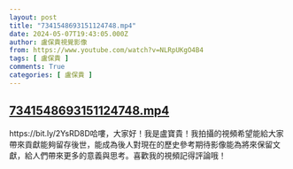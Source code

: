 ```yaml
---
layout: post
title: "7341548693151124748.mp4"
date: 2024-05-07T19:43:05.000Z
author: 盧保貴視覺影像
from: https://www.youtube.com/watch?v=NLRpUKgO4B4
tags: [ 盧保貴 ]
comments: True
categories: [ 盧保貴 ]
---
```

<!--1715110985000-->
[7341548693151124748.mp4](https://www.youtube.com/watch?v=NLRpUKgO4B4)
------

<div>
https://bit.ly/2YsRD8D哈嘍，大家好！我是盧寶貴！我拍攝的視頻希望能給大家帶來貢獻能夠留存後世，能成為後人對現在的歷史參考期待影像能為將來保留文獻，給人們帶來更多的意義與思考。喜歡我的視頻記得評論哦！
</div>
